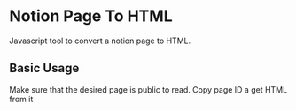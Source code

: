 
# Notion Page To HTML

Javascript tool to convert a notion page to HTML.

## Basic Usage

Make sure that the desired page is public to read. Copy page ID a get HTML from it
